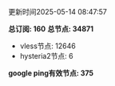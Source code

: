 更新时间2025-05-14 08:47:57

**总订阅: 160**
**总节点: 34871**
- vless节点: 12646
- hysteria2节点: 6

**google ping有效节点: 375**
